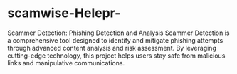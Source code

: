 # scamwise-Helepr-
Scammer Detection: Phishing Detection and Analysis Scammer Detection is a comprehensive tool designed to identify and mitigate phishing attempts through advanced content analysis and risk assessment. By leveraging cutting-edge technology, this project helps users stay safe from malicious links and manipulative communications.
